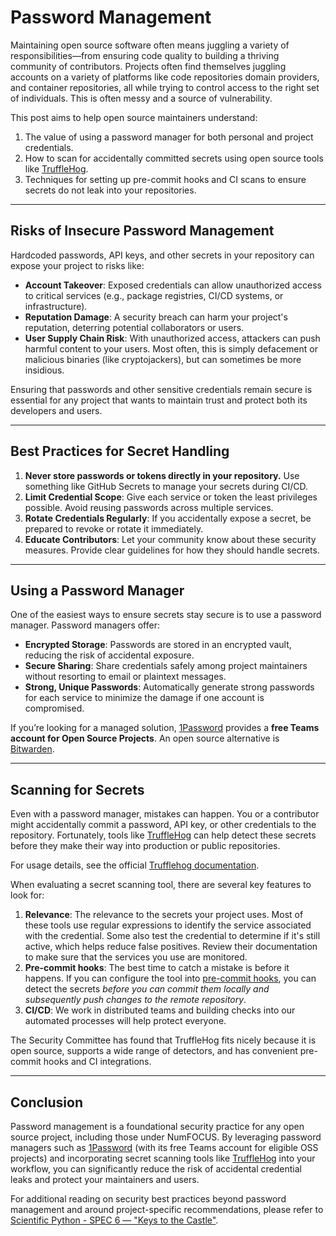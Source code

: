 # Password Management

Maintaining open source software often means juggling a variety of responsibilities—from ensuring code quality to building a thriving community of contributors. Projects often find themselves juggling accounts on a variety of platforms like code repositories domain providers, and container repositories, all while trying to control access to the right set of individuals. This is often messy and a source of vulnerability.

This post aims to help open source maintainers understand:

1. The value of using a password manager for both personal and project credentials.
2. How to scan for accidentally committed secrets using open source tools like [TruffleHog](https://github.com/trufflesecurity/trufflehog).
3. Techniques for setting up pre-commit hooks and CI scans to ensure secrets do not leak into your repositories.

---

## Risks of Insecure Password Management

Hardcoded passwords, API keys, and other secrets in your repository can expose your project to risks like:

- **Account Takeover**: Exposed credentials can allow unauthorized access to critical services (e.g., package registries, CI/CD systems, or infrastructure).
- **Reputation Damage**: A security breach can harm your project's reputation, deterring potential collaborators or users.
- **User Supply Chain Risk**: With unauthorized access, attackers can push harmful content to your users. Most often, this is simply defacement or malicious binaries (like cryptojackers), but can sometimes be more insidious.

Ensuring that passwords and other sensitive credentials remain secure is essential for any project that wants to maintain trust and protect both its developers and users.

---

## Best Practices for Secret Handling

1. **Never store passwords or tokens directly in your repository.** Use something like GitHub Secrets to manage your secrets during CI/CD.
2. **Limit Credential Scope**: Give each service or token the least privileges possible. Avoid reusing passwords across multiple services.
3. **Rotate Credentials Regularly**: If you accidentally expose a secret, be prepared to revoke or rotate it immediately.
4. **Educate Contributors**: Let your community know about these security measures. Provide clear guidelines for how they should handle secrets.

---

## Using a Password Manager

One of the easiest ways to ensure secrets stay secure is to use a password manager. Password managers offer:

- **Encrypted Storage**: Passwords are stored in an encrypted vault, reducing the risk of accidental exposure.  
- **Secure Sharing**: Share credentials safely among project maintainers without resorting to email or plaintext messages.  
- **Strong, Unique Passwords**: Automatically generate strong passwords for each service to minimize the damage if one account is compromised.

If you’re looking for a managed solution, [1Password](https://github.com/1Password/for-open-source) provides a **free Teams account for Open Source Projects**. An open source alternative is [Bitwarden](https://github.com/bitwarden/).

---

## Scanning for Secrets

Even with a password manager, mistakes can happen. You or a contributor might accidentally commit a password, API key, or other credentials to the repository. Fortunately, tools like [TruffleHog](https://github.com/trufflesecurity/trufflehog) can help detect these secrets before they make their way into production or public repositories.

For usage details, see the official [Trufflehog documentation](https://github.com/trufflesecurity/trufflehog).

When evaluating a secret scanning tool, there are several key features to look for:

1. **Relevance**: The relevance to the secrets your project uses. Most of these tools use regular expressions to identify the service associated with the credential. Some also test the credential to determine if it's still active, which helps reduce false positives. Review their documentation to make sure that the services you use are monitored.
2. **Pre-commit hooks**: The best time to catch a mistake is before it happens. If you can configure the tool into [pre-commit hooks](https://pre-commit.com/), you can detect the secrets _before you can commit them locally and subsequently push changes to the remote repository_.
3. **CI/CD**: We work in distributed teams and building checks into our automated processes will help protect everyone.

The Security Committee has found that TruffleHog fits nicely because it is open source, supports a wide range of detectors, and has convenient pre-commit hooks and CI integrations.

---

## Conclusion

Password management is a foundational security practice for any open source project, including those under NumFOCUS. By leveraging password managers such as [1Password](https://github.com/1Password/for-open-source) (with its free Teams account for eligible OSS projects) and incorporating secret scanning tools like [TruffleHog](https://github.com/trufflesecurity/trufflehog) into your workflow, you can significantly reduce the risk of accidental credential leaks and protect your maintainers and users.

For additional reading on security best practices beyond password management and around project-specific recommendations, please refer to [Scientific Python - SPEC 6 — "Keys to the Castle"](https://scientific-python.org/specs/spec-0006/).
